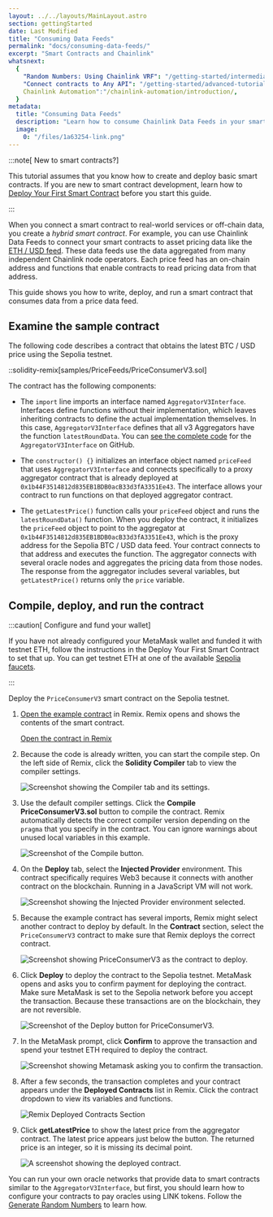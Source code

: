 ```yaml
---
layout: ../../layouts/MainLayout.astro
section: gettingStarted
date: Last Modified
title: "Consuming Data Feeds"
permalink: "docs/consuming-data-feeds/"
excerpt: "Smart Contracts and Chainlink"
whatsnext:
  {
    "Random Numbers: Using Chainlink VRF": "/getting-started/intermediates-tutorial/",
    "Connect contracts to Any API": "/getting-started/advanced-tutorial",
    Chainlink Automation":"/chainlink-automation/introduction/,
  }
metadata:
  title: "Consuming Data Feeds"
  description: "Learn how to consume Chainlink Data Feeds in your smart contracts."
  image:
    0: "/files/1a63254-link.png"
---
```


:::note[ New to smart contracts?]

This tutorial assumes that you know how to create and deploy basic smart contracts. If you are new to smart contract development, learn how to [Deploy Your First Smart Contract](/getting-started/deploy-your-first-contract/) before you start this guide.

:::

When you connect a smart contract to real-world services or off-chain data, you create a _hybrid smart contract_. For example, you can use Chainlink Data Feeds to connect your smart contracts to asset pricing data like the [ETH / USD feed](https://data.chain.link/eth-usd). These data feeds use the data aggregated from many independent Chainlink node operators. Each price feed has an on-chain address and functions that enable contracts to read pricing data from that address.

This guide shows you how to write, deploy, and run a smart contract that consumes data from a price data feed.

## Examine the sample contract

The following code describes a contract that obtains the latest BTC / USD price using the Sepolia testnet.

::solidity-remix[samples/PriceFeeds/PriceConsumerV3.sol]

The contract has the following components:

- The `import` line imports an interface named `AggregatorV3Interface`. Interfaces define functions without their implementation, which leaves inheriting contracts to define the actual implementation themselves. In this case, `AggregatorV3Interface` defines that all v3 Aggregators have the function `latestRoundData`. You can [see the complete code](https://github.com/smartcontractkit/chainlink/blob/develop/contracts/src/v0.8/interfaces/AggregatorV3Interface.sol) for the `AggregatorV3Interface` on GitHub.

- The `constructor() {}` initializes an interface object named `priceFeed` that uses `AggregatorV3Interface` and connects specifically to a proxy aggregator contract that is already deployed at `0x1b44F3514812d835EB1BDB0acB33d3fA3351Ee43`. The interface allows your contract to run functions on that deployed aggregator contract.

- The `getLatestPrice()` function calls your `priceFeed` object and runs the `latestRoundData()` function. When you deploy the contract, it initializes the `priceFeed` object to point to the aggregator at `0x1b44F3514812d835EB1BDB0acB33d3fA3351Ee43`, which is the proxy address for the Sepolia BTC / USD data feed. Your contract connects to that address and executes the function. The aggregator connects with several oracle nodes and aggregates the pricing data from those nodes. The response from the aggregator includes several variables, but `getLatestPrice()` returns only the `price` variable.

## Compile, deploy, and run the contract

:::caution[ Configure and fund your wallet]

If you have not already configured your MetaMask wallet and funded it with testnet ETH, follow the instructions in the Deploy Your First Smart Contract to set that up. You can get testnet ETH at one of the available [Sepolia faucets](/resources/link-token-contracts/#sepolia-testnet).

:::

Deploy the `PriceConsumerV3` smart contract on the Sepolia testnet.

1. [Open the example contract](https://remix.ethereum.org/#url=https://docs.chain.link/samples/PriceFeeds/PriceConsumerV3.sol) in Remix. Remix opens and shows the contents of the smart contract.

   <div class="remix-callout">
   <a href="https://remix.ethereum.org/#url=https://docs.chain.link/samples/PriceFeeds/PriceConsumerV3.sol">Open the contract in Remix</a>
   </div>

1. Because the code is already written, you can start the compile step. On the left side of Remix, click the **Solidity Compiler** tab to view the compiler settings.

   ![Screenshot showing the Compiler tab and its settings.](/images/getting-started/selectSolidityCompiler.png)

1. Use the default compiler settings. Click the **Compile PriceConsumerV3.sol** button to compile the contract. Remix automatically detects the correct compiler version depending on the `pragma` that you specify in the contract. You can ignore warnings about unused local variables in this example.

   ![Screenshot of the Compile button.](/images/getting-started/compilePriceConsumerV3.png)

1. On the **Deploy** tab, select the **Injected Provider** environment. This contract specifically requires Web3 because it connects with another contract on the blockchain. Running in a JavaScript VM will not work.

   ![Screenshot showing the Injected Provider environment selected.](/images/getting-started/selectWeb3.png)

1. Because the example contract has several imports, Remix might select another contract to deploy by default. In the **Contract** section, select the `PriceConsumerV3` contract to make sure that Remix deploys the correct contract.

   ![Screenshot showing PriceConsumerV3 as the contract to deploy.](/images/getting-started/selectPriceConsumerV3.png)

1. Click **Deploy** to deploy the contract to the Sepolia testnet. MetaMask opens and asks you to confirm payment for deploying the contract. Make sure MetaMask is set to the Sepolia network before you accept the transaction. Because these transactions are on the blockchain, they are not reversible.

   ![Screenshot of the Deploy button for PriceConsumerV3.](/images/getting-started/deployPriceConsumerV3.png)

1. In the MetaMask prompt, click **Confirm** to approve the transaction and spend your testnet ETH required to deploy the contract.

   ![Screenshot showing Metamask asking you to confirm the transaction.](/images/getting-started/confirmTransaction.png)

1. After a few seconds, the transaction completes and your contract appears under the **Deployed Contracts** list in Remix. Click the contract dropdown to view its variables and functions.

   ![Remix Deployed Contracts Section](/images/getting-started/deployedContractPriceConsumerV3.png)

1. Click **getLatestPrice** to show the latest price from the aggregator contract. The latest price appears just below the button. The returned price is an integer, so it is missing its decimal point.

   ![A screenshot showing the deployed contract.](/images/getting-started/getLatestPrice.png)

You can run your own oracle networks that provide data to smart contracts similar to the `AggregatorV3Interface`, but first, you should learn how to configure your contracts to pay oracles using LINK tokens. Follow the [Generate Random Numbers](/getting-started/intermediates-tutorial/) to learn how.

